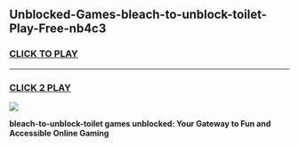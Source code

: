 
## Unblocked-Games-bleach-to-unblock-toilet-Play-Free-nb4c3
<h3>
<a href="https://premium76.site?title=bleach-to-unblock-toilet&ref=18A1">CLICK TO PLAY</a></h3>
<hr>

<h3>
<a href="https://premium76.site?title=bleach-to-unblock-toilet&ref=18A1">CLICK 2 PLAY</a>
  
</h3>

<a href="https://premium76.site?title=bleach-to-unblock-toilet&ref=18A1"><img src="https://clearcache.store/games.png"></a>


**bleach-to-unblock-toilet games unblocked: Your Gateway to Fun and Accessible Online Gaming**
